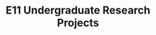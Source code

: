 ---
layout: project_batch
title: E11 Undergraduate Research Projects
permalink: /4yp/e11/
has_children: true
parent: Undergraduate Research Projects
batch: e11
code: 4yp

readmore: "https://docs.google.com/document/d/1CVqfS3hvefZb8WxHom4tcfjRyJ-YJSwbAzvpuxZ779M/edit?usp=sharing"

search_exclude: true
default_thumb_image: /data/categories/4yp/thumbnail.jpg
description: Research projects carried out by final year Computer Engineering students as part of coursework
---